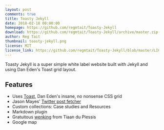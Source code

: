 ```yaml
---
layout: post
comments: true
title: Toasty Jekyll
date: 2018-02-18 00:00:00
homepage: https://github.com/regmtait/Toasty-Jekyll
download: https://github.com/regmtait/Toasty-Jekyll/archive/master.zip
author: Reg Tait
thumbnail: toasty-jekyll.png
license: MIT
license_link: https://github.com/regmtait/Toasty-Jekyll/blob/master/LICENSE.txt
---
```


Toasty Jekyll is a super simple white label website built with Jekyll and using Dan Eden's Toast grid layout.

## Features

* Uses [Toast](https://daneden.github.io/Toast/), Dan Eden's insane, no nonsense CSS grid
* Jason Mayes' [Twitter post fetcher](https://github.com/jasonmayes/Twitter-Post-Fetcher)
* Custom collections: Case studies and Resources
* Markdown plugin
* Gratuitous [wenking](https://tiaanduplessis.github.io/wenk/) from Tiaan du Plessis
* Google map
